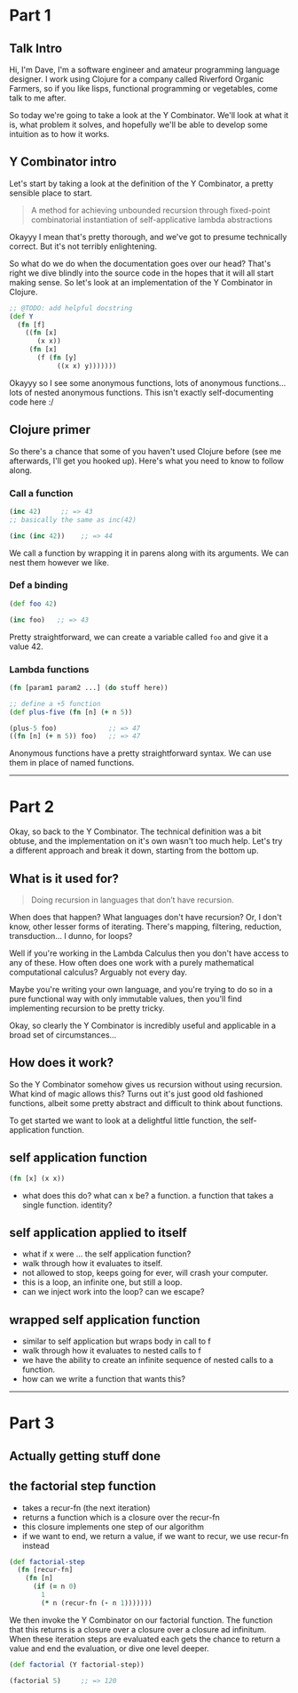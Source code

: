 # Part 1

## Talk Intro

Hi, I'm Dave, I'm a software engineer and amateur programming language designer. I work using Clojure for a company called Riverford Organic Farmers, so if you like lisps, functional programming or vegetables, come talk to me after.

<!-- ... why am I talking about this? I was writing a toy language and needed to be able to iterate, but it was purely functional so had no mutation, our functions couldn't be defined referring to themselves. The y combinator is a solution to this, I tried it and it worked straight away. I felt uneasy that I didn't know how it was doing what it was doing, so I started trying to figure it out. -->


So today we're going to take a look at the Y Combinator. We'll look at what it is, what problem it solves, and hopefully we'll be able to develop some intuition as to how it works.


## Y Combinator intro

Let's start by taking a look at the definition of the Y Combinator, a pretty sensible place to start.

> A method for achieving unbounded recursion through fixed-point combinatorial instantiation of self-applicative lambda abstractions

Okayyy I mean that's pretty thorough, and we've got to presume technically correct. But it's not terribly enlightening.

So what do we do when the documentation goes over our head? That's right we dive blindly into the source code in the hopes that it will all start making sense. So let's look at an implementation of the Y Combinator in Clojure.

``` Clojure
;; @TODO: add helpful docstring
(def Y
  (fn [f]
    ((fn [x]
       (x x))
     (fn [x]
       (f (fn [y]
            ((x x) y)))))))
```

Okayyy so I see some anonymous functions, lots of anonymous functions... lots of nested anonymous functions. This isn't exactly self-documenting code here :/

## Clojure primer

So there's a chance that some of you haven't used Clojure before (see me afterwards, I'll get you hooked up). Here's what you need to know to follow along.

### Call a function

``` Clojure
(inc 42)     ;; => 43
;; basically the same as inc(42)

(inc (inc 42))    ;; => 44
```

We call a function by wrapping it in parens along with its arguments. We can nest them however we like.

### Def a binding

``` Clojure
(def foo 42)

(inc foo)   ;; => 43
```

Pretty straightforward, we can create a variable called `foo` and give it a value 42.

### Lambda functions

``` Clojure
(fn [param1 param2 ...] (do stuff here))

;; define a +5 function
(def plus-five (fn [n] (+ n 5))

(plus-5 foo)             ;; => 47
((fn [n] (+ n 5)) foo)   ;; => 47
```

Anonymous functions have a pretty straightforward syntax. We can use them in place of named functions.

--------
# Part 2

Okay, so back to the Y Combinator. The technical definition was a bit obtuse, and the implementation on it's own wasn't too much help. Let's try a different approach and break it down, starting from the bottom up.

## What is it used for?

> Doing recursion in languages that don’t have recursion.

When does that happen? What languages don't have recursion? Or, I don't know, other lesser forms of iterating. There's mapping, filtering, reduction, transduction... I dunno, for loops?

Well if you're working in the Lambda Calculus then you don't have access to any of these. How often does one work with a purely mathematical computational calculus? Arguably not every day.

Maybe you're writing your own language, and you're trying to do so in a pure functional way with only immutable values, then you'll find implementing recursion to be pretty tricky.

Okay, so clearly the Y Combinator is incredibly useful and applicable in a broad set of circumstances... 

## How does it work?

So the Y Combinator somehow gives us recursion without using recursion. What kind of magic allows this? Turns out it's just good old fashioned functions, albeit some pretty abstract and difficult to think about functions.

To get started we want to look at a delightful little function, the self-application function.

## self application function

``` Clojure
(fn [x] (x x))
```

- what does this do? what can x be? a function. a function that takes a single function. identity? 

## self application applied to itself

- what if x were ... the self application function?
- walk through how it evaluates to itself.
- not allowed to stop, keeps going for ever, will crash your computer.
- this is a loop, an infinite one, but still a loop.
- can we inject work into the loop? can we escape?


## wrapped self application function

- similar to self application but wraps body in call to f
- walk through how it evaluates to nested calls to f
- we have the ability to create an infinite sequence of nested calls to a function.
- how can we write a function that wants this?

--------
# Part 3

## Actually getting stuff done

<!-- what does a real function f look like, let's do an example -->

## the factorial step function

- takes a recur-fn (the next iteration)
- returns a function which is a closure over the recur-fn
- this closure implements one step of our algorithm
- if we want to end, we return a value, if we want to recur, we use recur-fn instead

``` Clojure
(def factorial-step
  (fn [recur-fn]
    (fn [n]
      (if (= n 0)
        1
        (* n (recur-fn (- n 1)))))))
```

We then invoke the Y Combinator on our factorial function. The function that this returns is a closure over a closure over a closure ad infinitum. When these iteration steps are evaluated each gets the chance to return a value and end the evaluation, or dive one level deeper.

``` Clojure
(def factorial (Y factorial-step))

(factorial 5)     ;; => 120
```
